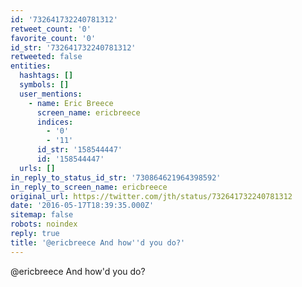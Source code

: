 ```yaml
---
id: '732641732240781312'
retweet_count: '0'
favorite_count: '0'
id_str: '732641732240781312'
retweeted: false
entities:
  hashtags: []
  symbols: []
  user_mentions:
    - name: Eric Breece
      screen_name: ericbreece
      indices:
        - '0'
        - '11'
      id_str: '158544447'
      id: '158544447'
  urls: []
in_reply_to_status_id_str: '730864621964398592'
in_reply_to_screen_name: ericbreece
original_url: https://twitter.com/jth/status/732641732240781312
date: '2016-05-17T18:39:35.000Z'
sitemap: false
robots: noindex
reply: true
title: '@ericbreece And how''d you do?'
---
```


@ericbreece And how'd you do?